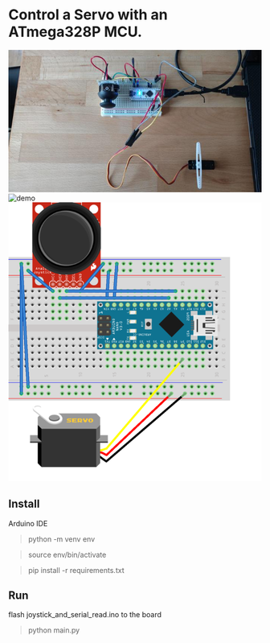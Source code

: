 # Control a Servo with an ATmega328P MCU.

![setup](images/top_view.jpg)
![demo](images/demo.gif)
![layout](images/layout.png)

## Install
Arduino IDE

> python -m venv env

> source env/bin/activate

> pip install -r requirements.txt

## Run
flash joystick_and_serial_read.ino to the board

>python main.py

